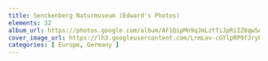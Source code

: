 ```yaml
---
title: Senckenberg Naturmuseum (Edward's Photos)
elements: 32
album_url: https://photos.google.com/album/AF1QipMn9qJmLztTiJpRiIZ8qw5AU71Z9swTYFqtLxlB
cover_image_url: https://lh3.googleusercontent.com/LrmLav-cGYlpRP9fJryPyympnl8LSvKY_3dZnjUcAUqryrsAMjYMpY8u9peOq51rRItJL795H-5ECGr_otFxPs0PIxpzFZXYU2fhAAHeJ3BqNBMSbbAYpZyjhdO6mZxkQS7loe_gxeEDwOUN1dEPKDcxHDyCDhJ_8ipSL4kEn06iGMo_akwNQeDYX9iQo_sxrgJ_Dh_v5Uh6EMHoberJVVUS6ztE5J52lppK9LA72D-uGQOp8o0lkc3QS3rPZ3cGxR3wNYjwCaNw-gCV5T6CaPNDZF7Ykot10tYreIS70Gt6caocJo2XJ3Xpc9R0qtwG1qTasCmwpsTbOzgQqp7GuwhCBtnMkbmQ9ZtVtUaWSO5n3bIwbG50p94GHG-kISK_kJO1heYT7Jzy-_BrqQQroX3p47B3SFgaVTUNhVHnBxTj2B_VkQr5sa-yogGT_RPFEHqIUcxfn4f9vOUn_dPkFK-gq4IU9ok0sNWH7zZz7SRLZz5xf6bVTkWqF430vK3yPsa_vgwt6U4tQAln422OUVKcSoQ3aWuqxWkstxLDCBzGFfBTr4zAC2K1oZtRoH9SnkDuvGOpiAOvs8qqClZXwCuF_hS6BJH5pToFZIn2oJBebQokL-Co0KtIcWr15s8XCu_FCClRTeX5H24M2zbH9wrW0g=s195-p-k-no
categories: [ Europe, Germany ]
---
```

